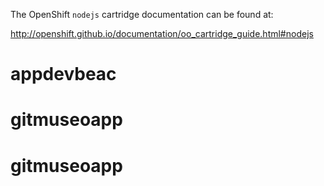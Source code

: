 The OpenShift `nodejs` cartridge documentation can be found at:

http://openshift.github.io/documentation/oo_cartridge_guide.html#nodejs
# appdevbeac
# gitmuseoapp
# gitmuseoapp
